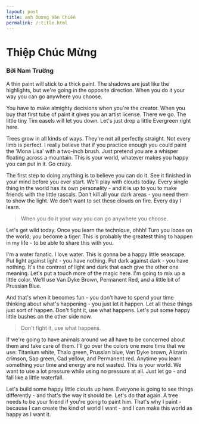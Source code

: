```yaml
---
layout: post
title: anh Dương Văn Chiến
permalink: /:title.html
---
```

    
<h1 class="content__title">Thiệp Chúc Mừng</h1>
<h3 class="content__author">Bởi Nam Trường</h3>
<p>A thin paint will stick to a thick paint. The shadows are just like the highlights, but we're going in the opposite direction. When you do it your way you can go anywhere you choose.</p>
<p>You have to make almighty decisions when you're the creator. When you buy that first tube of paint it gives you an artist license. There we go. The little tiny Tim easels will let you down. Let's just drop a little Evergreen right here.</p>
<p>Trees grow in all kinds of ways. They're not all perfectly straight. Not every limb is perfect. I really believe that if you practice enough you could paint the 'Mona Lisa' with a two-inch brush. Just pretend you are a whisper floating across a mountain. This is your world, whatever makes you happy you can put in it. Go crazy.</p>
<p>The first step to doing anything is to believe you can do it. See it finished in your mind before you ever start. We'll play with clouds today. Every single thing in the world has its own personality - and it is up to you to make friends with the little rascals. Don't kill all your dark areas - you need them to show the light. We don't want to set these clouds on fire. Every day I learn.</p>
<blockquote>When you do it your way you can go anywhere you choose.</blockquote>
<p>Let's get wild today. Once you learn the technique, ohhh! Turn you loose on the world; you become a tiger. This is probably the greatest thing to happen in my life - to be able to share this with you.</p>
<p>I'm a water fanatic. I love water. This is gonna be a happy little seascape. Put light against light - you have nothing. Put dark against dark - you have nothing. It's the contrast of light and dark that each give the other one meaning. Let's put a touch more of the magic here. I'm going to mix up a little color. We’ll use Van Dyke Brown, Permanent Red, and a little bit of Prussian Blue.</p>
<p>And that's when it becomes fun - you don't have to spend your time thinking about what's happening - you just let it happen. Let all these things just sort of happen. Don't fight it, use what happens. Let's put some happy little bushes on the other side now.</p>
<blockquote>Don't fight it, use what happens.</blockquote>
<p>If we're going to have animals around we all have to be concerned about them and take care of them. I'll go over the colors one more time that we use: Titanium white, Thalo green, Prussian blue, Van Dyke brown, Alizarin crimson, Sap green, Cad yellow, and Permanent red. Anytime you learn something your time and energy are not wasted. This is your world. We want to use a lot pressure while using no pressure at all. Just let go - and fall like a little waterfall.</p>
<p>Let's build some happy little clouds up here. Everyone is going to see things differently - and that's the way it should be. Let's do that again. A tree needs to be your friend if you're going to paint him. That's why I paint - because I can create the kind of world I want - and I can make this world as happy as I want it.</p>